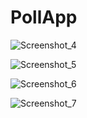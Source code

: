 # PollApp

![Screenshot_4](https://user-images.githubusercontent.com/45121072/162752322-d7b93e83-d8fe-4b4a-9edb-2311c828ff86.png)

![Screenshot_5](https://user-images.githubusercontent.com/45121072/162752591-2baf5227-58bb-4455-8493-319c55f8db73.png)

![Screenshot_6](https://user-images.githubusercontent.com/45121072/162752697-48f6a1b7-b4ce-4181-87a8-ea4bafc21f33.png)

![Screenshot_7](https://user-images.githubusercontent.com/45121072/162752883-fff1a509-d6d4-46b8-ac33-d73b2f4d46fe.png)

